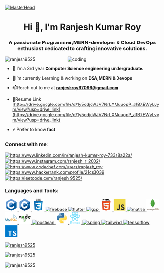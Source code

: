 [![MasterHead](https://media.licdn.com/dms/image/D5616AQE3xSULz8TaCw/profile-displaybackgroundimage-shrink_350_1400/0/1706018662235?e=1712793600&v=beta&t=3hSPawbNhwHEsAp6N-EPXrT4V7odHxhlUVeMmJbPi10)]()
<h1 align="center">Hi 👋, I'm Ranjesh Kumar Roy</h1>
<h3 align="center">A passionate Programmer,MERN-developer & Cloud DevOps enthusiast dedicated to crafting innovative solutions.</h3>
<img align="right" alt="coding" width="300" src="https://imgs.search.brave.com/zZMeIEQK6ECUQBhIQGnVnMb8VUcyE4IiF3RLScNViEA/rs:fit:500:0:0/g:ce/aHR0cHM6Ly9jZG4u/ZHJpYmJibGUuY29t/L3VzZXJzLzExNjIw/Nzcvc2NyZWVuc2hv/dHMvMzg0ODkxNC9w/cm9ncmFtbWVyLmdp/Zg.jpeg">

<p align="left"> <img src="https://komarev.com/ghpvc/?username=ranjesh9525&label=Profile%20views&color=0e75b6&style=flat" alt="ranjesh9525" /> </p>



- 🔭 I’m a 3rd year **Computer Science engineering undergraduate.**

- 🌱I’m currently Learning & working on **DSA,MERN & Devops**

- 📫Reach out to me at **ranjeshroy97099@gmail.com**

- 📑Resume Link [https://drive.google.com/file/d/1y5cdjcWJV7NrLXMuuopP_a1BXEWyLvym/view?usp=drive_link](https://drive.google.com/file/d/1y5cdjcWJV7NrLXMuuopP_a1BXEWyLvym/view?usp=drive_link)

- ⚡ Prefer to know **fact**

<h3 align="left">Connect with me:</h3>
<p align="left">
<a href="https://www.linkedin.com/in/ranjesh-kumar-roy-733a8a22a/" target="blank"><img align="center" src="https://raw.githubusercontent.com/rahuldkjain/github-profile-readme-generator/master/src/images/icons/Social/linked-in-alt.svg" alt="https://www.linkedin.com/in/ranjesh-kumar-roy-733a8a22a/" height="30" width="40" /></a>
<a href="https://instagram.com/https://www.instagram.com/ranjesh_r_2002/" target="blank"><img align="center" src="https://raw.githubusercontent.com/rahuldkjain/github-profile-readme-generator/master/src/images/icons/Social/instagram.svg" alt="https://www.instagram.com/ranjesh_r_2002/" height="30" width="40" /></a>
<a href="https://www.codechef.com/users/https://www.codechef.com/users/ranjesh_roy" target="blank"><img align="center" src="https://cdn.jsdelivr.net/npm/simple-icons@3.1.0/icons/codechef.svg" alt="https://www.codechef.com/users/ranjesh_roy" height="30" width="40" /></a>
<a href="https://www.hackerrank.com/https://www.hackerrank.com/profile/21cs3039" target="blank"><img align="center" src="https://raw.githubusercontent.com/rahuldkjain/github-profile-readme-generator/master/src/images/icons/Social/hackerrank.svg" alt="https://www.hackerrank.com/profile/21cs3039" height="30" width="40" /></a>
<a href="https://www.leetcode.com/https://leetcode.com/ranjesh_9525/" target="blank"><img align="center" src="https://raw.githubusercontent.com/rahuldkjain/github-profile-readme-generator/master/src/images/icons/Social/leet-code.svg" alt="https://leetcode.com/ranjesh_9525/" height="30" width="40" /></a>
</p>

<h3 align="left">Languages and Tools:</h3>
<p align="left"> <a href="https://www.cprogramming.com/" target="_blank" rel="noreferrer"> <img src="https://raw.githubusercontent.com/devicons/devicon/master/icons/c/c-original.svg" alt="c" width="40" height="40"/> </a> <a href="https://www.w3schools.com/cpp/" target="_blank" rel="noreferrer"> <img src="https://raw.githubusercontent.com/devicons/devicon/master/icons/cplusplus/cplusplus-original.svg" alt="cplusplus" width="40" height="40"/> </a> <a href="https://www.w3schools.com/css/" target="_blank" rel="noreferrer"> <img src="https://raw.githubusercontent.com/devicons/devicon/master/icons/css3/css3-original-wordmark.svg" alt="css3" width="40" height="40"/> </a> <a href="https://firebase.google.com/" target="_blank" rel="noreferrer"> <img src="https://www.vectorlogo.zone/logos/firebase/firebase-icon.svg" alt="firebase" width="40" height="40"/> </a> <a href="https://flutter.dev" target="_blank" rel="noreferrer"> <img src="https://www.vectorlogo.zone/logos/flutterio/flutterio-icon.svg" alt="flutter" width="40" height="40"/> </a> <a href="https://cloud.google.com" target="_blank" rel="noreferrer"> <img src="https://www.vectorlogo.zone/logos/google_cloud/google_cloud-icon.svg" alt="gcp" width="40" height="40"/> </a> <a href="https://www.w3.org/html/" target="_blank" rel="noreferrer"> <img src="https://raw.githubusercontent.com/devicons/devicon/master/icons/html5/html5-original-wordmark.svg" alt="html5" width="40" height="40"/> </a> <a href="https://developer.mozilla.org/en-US/docs/Web/JavaScript" target="_blank" rel="noreferrer"> <img src="https://raw.githubusercontent.com/devicons/devicon/master/icons/javascript/javascript-original.svg" alt="javascript" width="40" height="40"/> </a> <a href="https://www.mathworks.com/" target="_blank" rel="noreferrer"> <img src="https://upload.wikimedia.org/wikipedia/commons/2/21/Matlab_Logo.png" alt="matlab" width="40" height="40"/> </a> <a href="https://www.mongodb.com/" target="_blank" rel="noreferrer"> <img src="https://raw.githubusercontent.com/devicons/devicon/master/icons/mongodb/mongodb-original-wordmark.svg" alt="mongodb" width="40" height="40"/> </a> <a href="https://www.mysql.com/" target="_blank" rel="noreferrer"> <img src="https://raw.githubusercontent.com/devicons/devicon/master/icons/mysql/mysql-original-wordmark.svg" alt="mysql" width="40" height="40"/> </a> <a href="https://nodejs.org" target="_blank" rel="noreferrer"> <img src="https://raw.githubusercontent.com/devicons/devicon/master/icons/nodejs/nodejs-original-wordmark.svg" alt="nodejs" width="40" height="40"/> </a> <a href="https://postman.com" target="_blank" rel="noreferrer"> <img src="https://www.vectorlogo.zone/logos/getpostman/getpostman-icon.svg" alt="postman" width="40" height="40"/> </a> <a href="https://www.python.org" target="_blank" rel="noreferrer"> <img src="https://raw.githubusercontent.com/devicons/devicon/master/icons/python/python-original.svg" alt="python" width="40" height="40"/> </a> <a href="https://reactjs.org/" target="_blank" rel="noreferrer"> <img src="https://raw.githubusercontent.com/devicons/devicon/master/icons/react/react-original-wordmark.svg" alt="react" width="40" height="40"/> </a> <a href="https://spring.io/" target="_blank" rel="noreferrer"> <img src="https://www.vectorlogo.zone/logos/springio/springio-icon.svg" alt="spring" width="40" height="40"/> </a> <a href="https://tailwindcss.com/" target="_blank" rel="noreferrer"> <img src="https://www.vectorlogo.zone/logos/tailwindcss/tailwindcss-icon.svg" alt="tailwind" width="40" height="40"/> </a> <a href="https://www.tensorflow.org" target="_blank" rel="noreferrer"> <img src="https://www.vectorlogo.zone/logos/tensorflow/tensorflow-icon.svg" alt="tensorflow" width="40" height="40"/> </a> <a href="https://www.typescriptlang.org/" target="_blank" rel="noreferrer"> <img src="https://raw.githubusercontent.com/devicons/devicon/master/icons/typescript/typescript-original.svg" alt="typescript" width="40" height="40"/> </a> </p>
<p align="left"> <a href="https://github.com/ryo-ma/github-profile-trophy"><img src="https://github-profile-trophy.vercel.app/?username=ranjesh9525" alt="ranjesh9525" /></a> </p>

<p><img align="center" src="https://github-readme-stats.vercel.app/api/top-langs?username=ranjesh9525&show_icons=true&locale=en&layout=compact" alt="ranjesh9525" /></p>

<p><img align="center" src="https://github-readme-streak-stats.herokuapp.com/?user=ranjesh9525&" alt="ranjesh9525" /></p>
